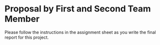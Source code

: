 # Proposal by First and Second Team Member

Please follow the instructions in the assignment sheet as you write the final
report for this project.
